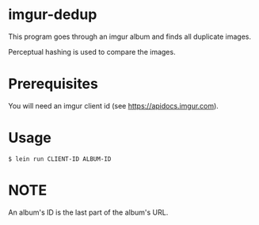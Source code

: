 # imgur-dedup
This program goes through an imgur album and finds all duplicate images.

Perceptual hashing is used to compare the images.

# Prerequisites

You will need an imgur client id (see https://apidocs.imgur.com).

# Usage


    $ lein run CLIENT-ID ALBUM-ID
    
# NOTE

An album's ID is the last part of the album's URL.
